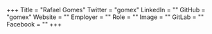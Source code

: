 +++
Title = "Rafael Gomes"
Twitter = "gomex"
LinkedIn = ""
GitHub = "gomex"
Website = ""
Employer = ""
Role = ""
Image = ""
GitLab = ""
Facebook = ""
+++
